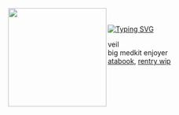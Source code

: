 <img align="left" width="200" src="https://www.fightersgeneration.com/characters/abawalkback.gif" />
<br>
<br>
<a href="https://git.io/typing-svg"><img src="https://readme-typing-svg.demolab.com?font=Fira+Code&size=15&duration=3000&pause=1000&color=FFFFFF&background=FF000000&center=true&vCenter=true&width=235&height=30&lines=Death+in+the+family" alt="Typing SVG" /></a>
</p> 
veil
<br>
big medkit enjoyer
<br>
<a href="https://crueldilemma.atabook.org">atabook</a>, <a href="https://rentry.co/crueldilemma">rentry wip</a>
</div>
<br><br>
<br><br>
